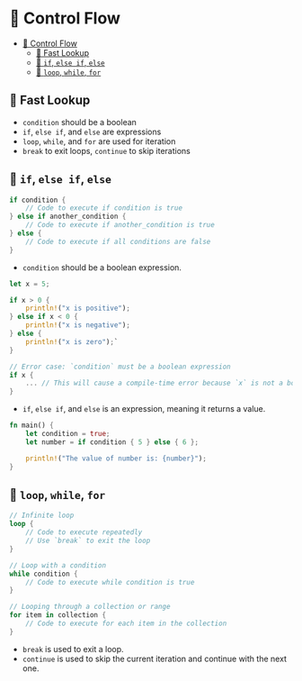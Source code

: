 # 🔁 Control Flow

- [🔁 Control Flow](#-control-flow)
  - [👀 Fast Lookup](#-fast-lookup)
  - [🤔 `if`, `else if`, `else`](#-if-else-if-else)
  - [🔄 `loop`, `while`, `for`](#-loop-while-for)

## 👀 Fast Lookup

- `condition` should be a boolean
- `if`, `else if`, and `else` are expressions
- `loop`, `while`, and `for` are used for iteration
- `break` to exit loops, `continue` to skip iterations

## 🤔 `if`, `else if`, `else`

```rust
if condition {
    // Code to execute if condition is true
} else if another_condition {
    // Code to execute if another_condition is true
} else {
    // Code to execute if all conditions are false
}
```

- `condition` should be a boolean expression.

```rust
let x = 5;

if x > 0 {
    println!("x is positive");
} else if x < 0 {
    println!("x is negative");
} else {
    println!("x is zero");`
}

// Error case: `condition` must be a boolean expression
if x {
    ... // This will cause a compile-time error because `x` is not a boolean
}
```

- `if`, `else if`, and `else` is an expression, meaning it returns a value.

```rust
fn main() {
    let condition = true;
    let number = if condition { 5 } else { 6 };

    println!("The value of number is: {number}");
}
```

## 🔄 `loop`, `while`, `for`

```rust
// Infinite loop
loop {
    // Code to execute repeatedly
    // Use `break` to exit the loop
}

// Loop with a condition
while condition {
    // Code to execute while condition is true
}

// Looping through a collection or range
for item in collection {
    // Code to execute for each item in the collection
}
```

- `break` is used to exit a loop.
- `continue` is used to skip the current iteration and continue with the next one.
